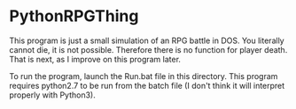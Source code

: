 # PythonRPGThing

This program is just a small simulation of an RPG battle in DOS.
You literally cannot die, it is not possible. Therefore there is no function
for player death. That is next, as I improve on this program later.

To run the program, launch the Run.bat file in this directory.
This program requires python2.7 to be run from the batch file (I don't think it will interpret
properly with Python3). 